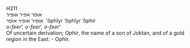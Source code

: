 <body>
  <p>H211<br>  אופר    אפיר    אופיר  <br> אוֹפִיר  אוֹפִיר  אוֹפִר  ‎  ‘ôphı̂yr  ‘ôphı̂yr  ‘ôphir  <br><i>o-feer‘,</i> <i>o-feer‘,</i> <i>o-feer‘ </i><br>Of uncertain derivation; <i>Ophir</i>, the name of a son of Joktan, and of a gold region in the East: - Ophir.<br></p>
 </body>